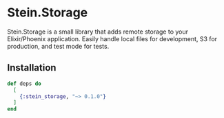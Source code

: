 # Stein.Storage

Stein.Storage is a small library that adds remote storage to your Elixir/Phoenix application. Easily handle local files for development, S3 for production, and test mode for tests.

## Installation

```elixir
def deps do
  [
    {:stein_storage, "~> 0.1.0"}
  ]
end
```
